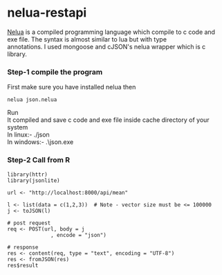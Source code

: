 # nelua-restapi
[Nelua](https://nelua.io/) is a compiled programming language which compile to c code and exe file. The syntax is almost similar to lua but with type<br>
annotations. I used mongoose and cJSON's nelua wrapper which is c library.<br>

### Step-1 compile the program
First make sure you have installed nelua then<br>
```{nelua}
nelua json.nelua
```
Run<br>
It compiled and save c code and exe file inside cache directory of your system<br>
In linux:- ./json<br>
In windows:- .\json.exe<br>

### Step-2 Call from R
```{r}
library(httr)
library(jsonlite)

url <- "http://localhost:8000/api/mean"

l <- list(data = c(1,2,3))  # Note - vector size must be <= 100000
j <- toJSON(l)

# post request
req <- POST(url, body = j
              , encode = "json")

# response
res <- content(req, type = "text", encoding = "UTF-8")
res <- fromJSON(res)
res$result
```
